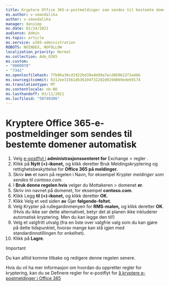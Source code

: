 ```yaml
---
title: Kryptere Office 365-e-postmeldinger som sendes til bestemte domener automatisk
ms.author: v-smandalika
author: v-smandalika
manager: dansimp
ms.date: 02/24/2021
audience: Admin
ms.topic: article
ms.service: o365-administration
ROBOTS: NOINDEX, NOFOLLOW
localization_priority: Normal
ms.collection: Adm_O365
ms.custom:
- "9000078"
- "7342"
ms.openlocfilehash: 7fb96a30cd1922bd39a4b99a7ecd869622f3a466
ms.sourcegitcommit: 6312ee31561db36104f32282d019d069ede69174
ms.translationtype: MT
ms.contentlocale: nb-NO
ms.lasthandoff: 03/11/2021
ms.locfileid: "50749306"
---
```

# <a name="automatically-encrypt-office-365-email-messages-sent-to-certain-domains"></a>Kryptere Office 365-e-postmeldinger som sendes til bestemte domener automatisk

1. Velg [e-postflyt i](https://outlook.office365.com/ecp/) **administrasjonssenteret for** Exchange > regler . 
2. Klikk på **Nytt (+)-ikonet,** og klikk deretter Bruk Meldingskryptering og rettighetsbeskyttelse for **Office 365 på meldinger.**
3. Skriv **inn** et navn på regelen i Navn, for eksempel Krypter *meldinger som sendes til contoso.com*.
4. I **Bruk denne regelen hvis** velger du Mottakeren > domenet **er**. 
5. Skriv inn navnet på domenet, for eksempel **contoso.com**.
6. Klikk Legg **til (+)-ikonet,** og klikk deretter **OK**.
7. Klikk Velg et ved siden **av** Gjør **følgende-feltet.** 
8. Velg Krypter på rullegardinmenyen for **RMS-malen,** og klikk deretter **OK**. (Hvis du ikke ser dette alternativet, betyr det at planen ikke inkluderer automatisk kryptering. Men du kan legge den til!)
9. Velg et valgfritt utvalg (fra en liste over valgfrie valg som du kan gjøre på dette tidspunktet, hvorav mange kan stå igjen med standardinnstillingen for enkelhet).
10. Klikk på **Lagre**.

> [!IMPORTANT]
> Du kan alltid komme tilbake og redigere denne regelen senere.

Hvis du vil ha mer informasjon om hvordan du oppretter regler for kryptering, kan du se Definere regler for e-postflyt for [å kryptere e-postmeldinger i Office 365](https://docs.microsoft.com/microsoft-365/compliance/define-mail-flow-rules-to-encrypt-email)